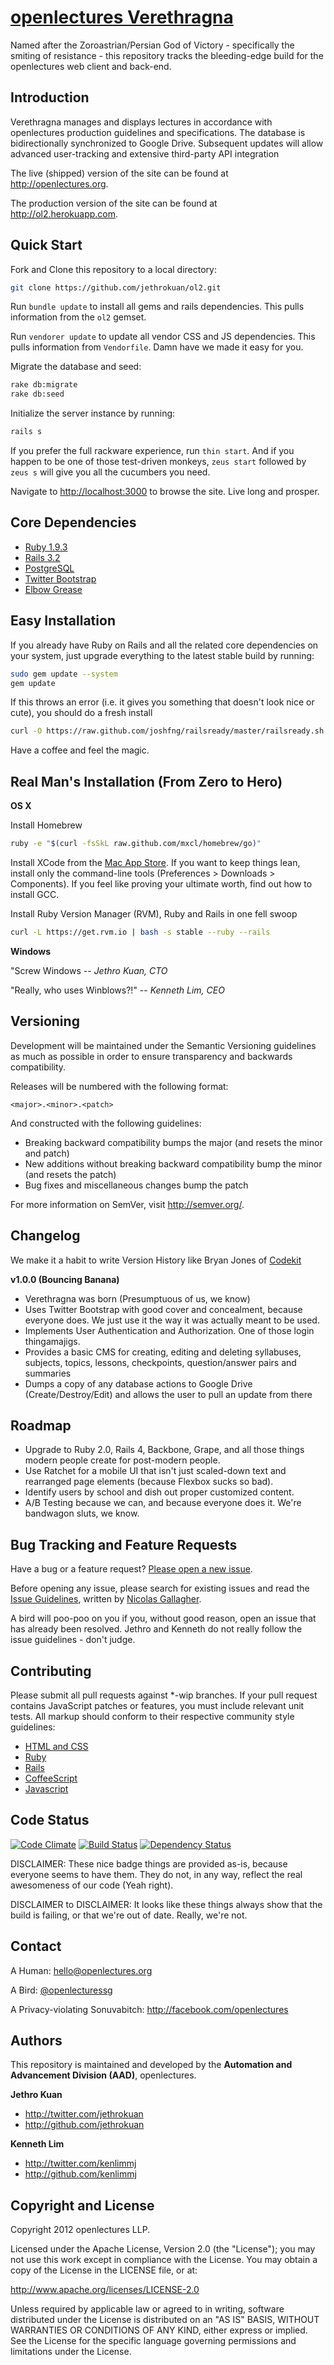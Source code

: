 # [openlectures Verethragna](http://openlectures.org)

Named after the Zoroastrian/Persian God of Victory - specifically the smiting of resistance - this repository tracks the bleeding-edge build for the openlectures web client and back-end.

## Introduction

Verethragna manages and displays lectures in accordance with openlectures production guidelines and specifications. The database is bidirectionally synchronized to Google Drive. Subsequent updates will allow advanced user-tracking and extensive third-party API integration

The live (shipped) version of the site can be found at http://openlectures.org.

The production version of the site can be found at http://ol2.herokuapp.com.

## Quick Start

Fork and Clone this repository to a local directory:

```bash
git clone https://github.com/jethrokuan/ol2.git
```

Run ``bundle update`` to install all gems and rails dependencies. This pulls information from the ``ol2`` gemset.

Run ``vendorer update`` to update all vendor CSS and JS dependencies. This pulls information from ``Vendorfile``. Damn have we made it easy for you.

Migrate the database and seed:

```bash
rake db:migrate
rake db:seed
```

Initialize the server instance by running:

```bash
rails s
```

If you prefer the full rackware experience, run ``thin start``. And if you happen to be one of those test-driven monkeys, ``zeus start`` followed by ``zeus s`` will give you all the cucumbers you need.

Navigate to [http://localhost:3000](http://localhost:3000) to browse the site. Live long and prosper.

## Core Dependencies

+ [Ruby 1.9.3](http://www.ruby-lang.org/en/)
+ [Rails 3.2](http://rubyonrails.org/)
+ [PostgreSQL](http://www.postgresql.org/)
+ [Twitter Bootstrap](http://twitter.github.com/bootstrap/)
+ [Elbow Grease](http://youtu.be/oHg5SJYRHA0)

## Easy Installation

If you already have Ruby on Rails and all the related core dependencies on your system, just upgrade everything to the latest stable build by running:

```bash
sudo gem update --system
gem update
```

If this throws an error (i.e. it gives you something that doesn't look nice or cute), you should do a fresh install

```bash
curl -O https://raw.github.com/joshfng/railsready/master/railsready.sh && bash railsready.sh
```

Have a coffee and feel the magic.

## Real Man's Installation (From Zero to Hero)

**OS X**

Install Homebrew

```bash
ruby -e "$(curl -fsSkL raw.github.com/mxcl/homebrew/go)"
```

Install XCode from the [Mac App Store](http://itunes.apple.com/us/app/xcode/id497799835?ls=1&mt=12). If you want to keep things lean, install only the command-line tools (Preferences > Downloads > Components). If you feel like proving your ultimate worth, find out how to install GCC.

Install Ruby Version Manager (RVM), Ruby and Rails in one fell swoop

```bash
curl -L https://get.rvm.io | bash -s stable --ruby --rails
```

**Windows**

"Screw Windows -- *Jethro Kuan, CTO*

"Really, who uses Winblows?!" -- *Kenneth Lim, CEO*

## Versioning

Development will be maintained under the Semantic Versioning guidelines as much as possible in order to ensure transparency and backwards compatibility.

Releases will be numbered with the following format:

`<major>.<minor>.<patch>`

And constructed with the following guidelines:

+ Breaking backward compatibility bumps the major (and resets the minor and patch)
+ New additions without breaking backward compatibility bump the minor (and resets the patch)
+ Bug fixes and miscellaneous changes bump the patch

For more information on SemVer, visit http://semver.org/.

## Changelog

We make it a habit to write Version History like Bryan Jones of [Codekit](http://incident57.com/codekit/)

**v1.0.0 (Bouncing Banana)**

+ Verethragna was born (Presumptuous of us, we know)
+ Uses Twitter Bootstrap with good cover and concealment, because everyone does. We just use it the way it was actually meant to be used.
+ Implements User Authentication and Authorization. One of those login thingamajigs.
+ Provides a basic CMS for creating, editing and deleting syllabuses, subjects, topics, lessons, checkpoints, question/answer pairs and summaries
+ Dumps a copy of any database actions to Google Drive (Create/Destroy/Edit) and allows the user to pull an update from there

## Roadmap

+ Upgrade to Ruby 2.0, Rails 4, Backbone, Grape, and all those things modern people create for post-modern people.
+ Use Ratchet for a mobile UI that isn't just scaled-down text and rearranged page elements (because Flexbox sucks so bad).
+ Identify users by school and dish out proper customized content.
+ A/B Testing because we can, and because everyone does it. We're bandwagon sluts, we know.

## Bug Tracking and Feature Requests

Have a bug or a feature request? [Please open a new issue](https://github.com/jethrokuan/ol2/issues).

Before opening any issue, please search for existing issues and read the [Issue Guidelines](https://github.com/necolas/issue-guidelines), written by [Nicolas Gallagher](https://github.com/necolas/).

A bird will poo-poo on you if you, without good reason, open an issue that has already been resolved. Jethro and Kenneth do not really follow the issue guidelines - don't judge.

## Contributing

Please submit all pull requests against *-wip branches.
If your pull request contains JavaScript patches or features, you must include relevant unit tests.
All markup should conform to their respective community style guidelines:
+ [HTML and CSS](http://github.com/mdo/code-guide)
+ [Ruby](https://github.com/styleguide/ruby)
+ [Rails](https://github.com/bbatsov/rails-style-guide)
+ [CoffeeScript](https://github.com/polarmobile/coffeescript-style-guide)
+ [Javascript](https://github.com/styleguide/javascript)

## Code Status

[![Code Climate](https://codeclimate.com/badge.png)](https://codeclimate.com/github/jethrokuan/ol2)
[![Build Status](https://secure.travis-ci.org/jethrokuan/ol2.png)](http://travis-ci.org/jethrokuan/ol2)
[![Dependency Status](https://gemnasium.com/jethrokuan/ol2.png)](https://gemnasium.com/jethrokuan/ol2)

DISCLAIMER: These nice badge things are provided as-is, because everyone seems to have them. They do not, in any way, reflect the real awesomeness of our code (Yeah right).

DISCLAIMER to DISCLAIMER: It looks like these things always show that the build is failing, or that we're out of date. Really, we're not.

## Contact

A Human: hello@openlectures.org

A Bird: [@openlecturessg](http://twitter.com/openlecturessg)

A Privacy-violating Sonuvabitch: http://facebook.com/openlectures

## Authors

This repository is maintained and developed by the **Automation and Advancement Division (AAD)**, openlectures.

**Jethro Kuan**
+ http://twitter.com/jethrokuan
+ http://github.com/jethrokuan

**Kenneth Lim**
+ http://twitter.com/kenlimmj
+ http://github.com/kenlimmj

## Copyright and License

Copyright 2012 openlectures LLP.

Licensed under the Apache License, Version 2.0 (the "License");
you may not use this work except in compliance with the License.
You may obtain a copy of the License in the LICENSE file, or at:

   http://www.apache.org/licenses/LICENSE-2.0

Unless required by applicable law or agreed to in writing, software
distributed under the License is distributed on an "AS IS" BASIS,
WITHOUT WARRANTIES OR CONDITIONS OF ANY KIND, either express or implied.
See the License for the specific language governing permissions and
limitations under the License.
